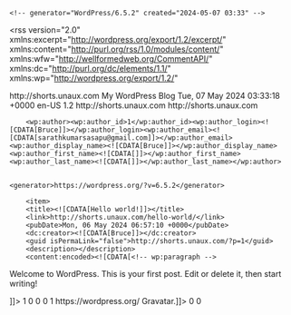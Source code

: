 <?xml version="1.0" encoding="UTF-8" ?>
<!-- This is a WordPress eXtended RSS file generated by WordPress as an export of your site. -->
<!-- It contains information about your site's posts, pages, comments, categories, and other content. -->
<!-- You may use this file to transfer that content from one site to another. -->
<!-- This file is not intended to serve as a complete backup of your site. -->

<!-- To import this information into a WordPress site follow these steps: -->
<!-- 1. Log in to that site as an administrator. -->
<!-- 2. Go to Tools: Import in the WordPress admin panel. -->
<!-- 3. Install the "WordPress" importer from the list. -->
<!-- 4. Activate & Run Importer. -->
<!-- 5. Upload this file using the form provided on that page. -->
<!-- 6. You will first be asked to map the authors in this export file to users -->
<!--    on the site. For each author, you may choose to map to an -->
<!--    existing user on the site or to create a new user. -->
<!-- 7. WordPress will then import each of the posts, pages, comments, categories, etc. -->
<!--    contained in this file into your site. -->

	<!-- generator="WordPress/6.5.2" created="2024-05-07 03:33" -->
<rss version="2.0"
	xmlns:excerpt="http://wordpress.org/export/1.2/excerpt/"
	xmlns:content="http://purl.org/rss/1.0/modules/content/"
	xmlns:wfw="http://wellformedweb.org/CommentAPI/"
	xmlns:dc="http://purl.org/dc/elements/1.1/"
	xmlns:wp="http://wordpress.org/export/1.2/"
>

<channel>
	<title>My Blog</title>
	<link>http://shorts.unaux.com</link>
	<description>My WordPress Blog</description>
	<pubDate>Tue, 07 May 2024 03:33:18 +0000</pubDate>
	<language>en-US</language>
	<wp:wxr_version>1.2</wp:wxr_version>
	<wp:base_site_url>http://shorts.unaux.com</wp:base_site_url>
	<wp:base_blog_url>http://shorts.unaux.com</wp:base_blog_url>

		<wp:author><wp:author_id>1</wp:author_id><wp:author_login><![CDATA[Bruce]]></wp:author_login><wp:author_email><![CDATA[sarathkumarsasapu@gmail.com]]></wp:author_email><wp:author_display_name><![CDATA[Bruce]]></wp:author_display_name><wp:author_first_name><![CDATA[]]></wp:author_first_name><wp:author_last_name><![CDATA[]]></wp:author_last_name></wp:author>

				
	<generator>https://wordpress.org/?v=6.5.2</generator>

		<item>
		<title><![CDATA[Hello world!]]></title>
		<link>http://shorts.unaux.com/hello-world/</link>
		<pubDate>Mon, 06 May 2024 06:57:10 +0000</pubDate>
		<dc:creator><![CDATA[Bruce]]></dc:creator>
		<guid isPermaLink="false">http://shorts.unaux.com/?p=1</guid>
		<description></description>
		<content:encoded><![CDATA[<!-- wp:paragraph -->
<p>Welcome to WordPress. This is your first post. Edit or delete it, then start writing!</p>
<!-- /wp:paragraph -->]]></content:encoded>
		<excerpt:encoded><![CDATA[]]></excerpt:encoded>
		<wp:post_id>1</wp:post_id>
		<wp:post_date><![CDATA[2024-05-06 06:57:10]]></wp:post_date>
		<wp:post_date_gmt><![CDATA[2024-05-06 06:57:10]]></wp:post_date_gmt>
		<wp:post_modified><![CDATA[2024-05-06 06:57:10]]></wp:post_modified>
		<wp:post_modified_gmt><![CDATA[2024-05-06 06:57:10]]></wp:post_modified_gmt>
		<wp:comment_status><![CDATA[open]]></wp:comment_status>
		<wp:ping_status><![CDATA[open]]></wp:ping_status>
		<wp:post_name><![CDATA[hello-world]]></wp:post_name>
		<wp:status><![CDATA[publish]]></wp:status>
		<wp:post_parent>0</wp:post_parent>
		<wp:menu_order>0</wp:menu_order>
		<wp:post_type><![CDATA[post]]></wp:post_type>
		<wp:post_password><![CDATA[]]></wp:post_password>
		<wp:is_sticky>0</wp:is_sticky>
										<category domain="category" nicename="uncategorized"><![CDATA[Uncategorized]]></category>
						<wp:postmeta>
		<wp:meta_key><![CDATA[_uag_page_assets]]></wp:meta_key>
		<wp:meta_value><![CDATA[a:9:{s:3:"css";s:263:".uag-blocks-common-selector{z-index:var(--z-index-desktop) !important}@media (max-width: 976px){.uag-blocks-common-selector{z-index:var(--z-index-tablet) !important}}@media (max-width: 767px){.uag-blocks-common-selector{z-index:var(--z-index-mobile) !important}}
";s:2:"js";s:0:"";s:18:"current_block_list";a:8:{i:0;s:14:"core/paragraph";i:1;s:11:"core/search";i:2;s:10:"core/group";i:3;s:12:"core/heading";i:4;s:17:"core/latest-posts";i:5;s:20:"core/latest-comments";i:6;s:13:"core/archives";i:7;s:15:"core/categories";}s:8:"uag_flag";b:0;s:11:"uag_version";s:10:"1714981216";s:6:"gfonts";a:0:{}s:10:"gfonts_url";s:0:"";s:12:"gfonts_files";a:0:{}s:14:"uag_faq_layout";b:0;}]]></wp:meta_value>
		</wp:postmeta>
							<wp:postmeta>
		<wp:meta_key><![CDATA[_uag_css_file_name]]></wp:meta_key>
		<wp:meta_value><![CDATA[uag-css-1.css]]></wp:meta_value>
		</wp:postmeta>
							<wp:comment>
			<wp:comment_id>1</wp:comment_id>
			<wp:comment_author><![CDATA[A WordPress Commenter]]></wp:comment_author>
			<wp:comment_author_email><![CDATA[wapuu@wordpress.example]]></wp:comment_author_email>
			<wp:comment_author_url>https://wordpress.org/</wp:comment_author_url>
			<wp:comment_author_IP><![CDATA[]]></wp:comment_author_IP>
			<wp:comment_date><![CDATA[2024-05-06 06:57:10]]></wp:comment_date>
			<wp:comment_date_gmt><![CDATA[2024-05-06 06:57:10]]></wp:comment_date_gmt>
			<wp:comment_content><![CDATA[Hi, this is a comment.
To get started with moderating, editing, and deleting comments, please visit the Comments screen in the dashboard.
Commenter avatars come from <a href="https://en.gravatar.com/">Gravatar</a>.]]></wp:comment_content>
			<wp:comment_approved><![CDATA[1]]></wp:comment_approved>
			<wp:comment_type><![CDATA[comment]]></wp:comment_type>
			<wp:comment_parent>0</wp:comment_parent>
			<wp:comment_user_id>0</wp:comment_user_id>
							</wp:comment>
					</item>
				</channel>
</rss>
	
